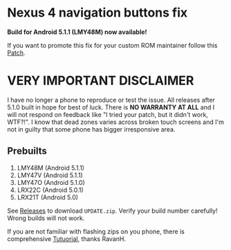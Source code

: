 # Nexus 4 navigation buttons fix

**Build for Android 5.1.1 (LMY48M) now available!**

If you want to promote this fix for your custom ROM maintainer follow this [Patch](https://android-review.googlesource.com/#/c/147266).

# VERY IMPORTANT DISCLAIMER

I have no longer a phone to reproduce or test the issue. All releases after 5.1.0 built in hope for best of luck. There is **NO WARRANTY AT ALL** and I will not respond on feedback like "I tried your patch, but it didn't work, WTF?!". I know that dead zones varies across broken touch screens and I'm not in guilty that some phone has bigger irresponsive area.

## Prebuilts ##

1. LMY48M (Android 5.1.1)
2. LMY47V (Android 5.1.1)
3. LMY47O (Android 5.1.0)
4. LRX22C (Android 5.0.1)
5. LRX21T (Android 5.0)

See [Releases](https://github.com/gkraynov/nexus-4-navfix/releases) to download `UPDATE.zip`. Verify your build number carefully! Wrong builds will not work.

If you are not familiar with flashing zips on you phone, there is comprehensive [Tutuorial](http://status301.net/how-to-fix-nexus-4-unresponsive-soft-navigation-menu-buttons), thanks RavanH.

